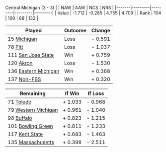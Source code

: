 Central Michigan (3 - 3)
|       |   NAW   |   AAW   |   NCS   |   NRS   |
|-------|---------|---------|---------|---------|
| Value |  -1.712 |  -0.285 |   4.755 |   4.709 |
| Rank  |     104 |     100 |      88 |     132 |

| Played                    | Outcome    |  Change  |
|---------------------------|------------|----------|
|  15 [Michigan              ](Michigan.md)| Loss       | -  0.591 |
|  78 [Pitt                  ](Pitt.md)| Loss       | -  1.037 |
| 111 [San Jose State        ](SanJoseState.md)| Win        | +  0.759 |
| 120 [Akron                 ](Akron.md)| Loss       | -  1.530 |
| 136 [Eastern Michigan      ](EasternMichigan.md)| Win        | +  0.368 |
| 137 [Non-FBS               ](NonFBS.md)| Win        | +  0.320 |

| Remaining                 |  If Win  |  If Loss |
|---------------------------|----------|----------|
|  71 [Toledo                ](Toledo.md)| +  1.033 | -  0.968 |
|  79 [Western Michigan      ](WesternMichigan.md)| +  0.961 | -  1.040 |
|  98 [Buffalo               ](Buffalo.md)| +  0.823 | -  1.215 |
| 101 [Bowling Green         ](BowlingGreen.md)| +  0.811 | -  1.233 |
| 117 [Kent State            ](KentState.md)| +  0.683 | -  1.463 |
| 135 [Massachusetts         ](Massachusetts.md)| +  0.398 | -  2.511 |

